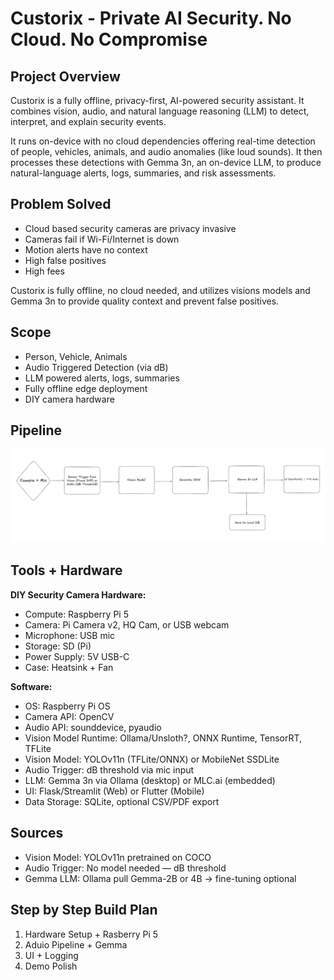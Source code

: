 # Custorix - Private AI Security. No Cloud. No Compromise

## Project Overview

Custorix is a fully offline, privacy-first, AI-powered security assistant. It combines vision, audio, and natural language reasoning (LLM) to detect, interpret, and explain security events.

It runs on-device with no cloud dependencies offering real-time detection of people, vehicles, animals, and audio anomalies (like loud sounds). It then processes these detections with Gemma 3n, an on-device LLM, to produce natural-language alerts, logs, summaries, and risk assessments.

## Problem Solved
- Cloud based security cameras are privacy invasive
- Cameras fail if Wi-Fi/Internet is down
- Motion alerts have no context
- High false positives
- High fees

Custorix is fully offline, no cloud needed, and utilizes visions models and Gemma 3n to provide quality context and prevent false positives.

## Scope
- Person, Vehicle, Animals
- Audio Triggered Detection (via dB)
- LLM powered alerts, logs, summaries
- Fully offline edge deployment
- DIY camera hardware

## Pipeline

![pipeline](assets/pipeline.png)

## Tools + Hardware
**DIY Security Camera Hardware:**
- Compute: Raspberry Pi 5
- Camera: Pi Camera v2, HQ Cam, or USB webcam
- Microphone: USB mic
- Storage: SD (Pi)
- Power Supply: 5V USB-C
- Case: Heatsink + Fan

**Software:**
- OS: Raspberry Pi OS
- Camera API: OpenCV
- Audio API: sounddevice, pyaudio
- Vision Model Runtime: Ollama/Unsloth?, ONNX Runtime, TensorRT, TFLite
- Vision Model: YOLOv11n (TFLite/ONNX) or MobileNet SSDLite
- Audio Trigger: dB threshold via mic input
- LLM: Gemma 3n via Ollama (desktop) or MLC.ai (embedded)
- UI: Flask/Streamlit (Web) or Flutter (Mobile)
- Data Storage: SQLite, optional CSV/PDF export

## Sources
- Vision Model: YOLOv11n pretrained on COCO
- Audio Trigger: No model needed — dB threshold
- Gemma LLM: Ollama pull Gemma-2B or 4B → fine-tuning optional

## Step by Step Build Plan
1. Hardware Setup + Rasberry Pi 5
2. Aduio Pipeline + Gemma
3. UI + Logging
4. Demo Polish
